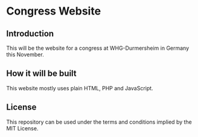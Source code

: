 # Congress Website
## Introduction
This will be the website for a congress at WHG-Durmersheim in Germany this November.
## How it will be built
This website mostly uses plain HTML, PHP and JavaScript.
## License
This repository can be used under the terms and conditions implied by the MIT License.
